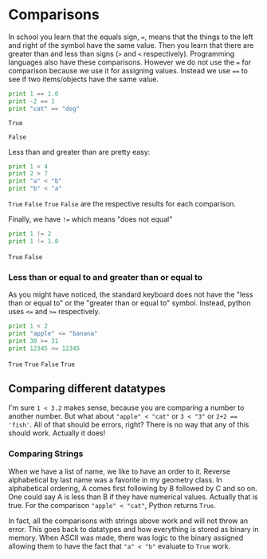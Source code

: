 # Comparisons

In school you learn that the equals sign, `=`, means that the things to the left and right of the symbol have the same value. Then you learn that there are greater than and less than signs (`>` and `<` respectively). Programming languages also have these comparisons. However we do not use the `=` for comparison because we use it for assigning values. Instead we use `==` to see if two items/objects have the same value.

```python
print 1 == 1.0
print -2 == 1
print "cat" == "dog"
```
`True`

`False`

Less than and greater than are pretty easy:

```py
print 1 < 4
print 2 > 7
print "a" < "b"
print "b" < "a"
```
`True`
`False`
`True`
`False`
are the respective results for each comparison.

Finally, we have `!=` which means "does not equal"

```py
print 1 != 2
print 1 != 1.0
```
`True` `False`

### Less than or equal to and greater than or equal to

As you might have noticed, the standard keyboard does not have the "less than or equal to" or  the "greater than or equal to" symbol. Instead, python uses `<=` and `>=` respectively.

```py
print 1 < 2
print "apple" <= "banana"
print 30 >= 31
print 12345 <= 12345
```
`True` `True` `False` `True`
## Comparing different datatypes

I'm sure `1 < 3.2` makes sense, because you are comparing a number to another number. But what about `"apple" < "cat"` or `3 < "3"` or `2+2 == 'fish'`. All of that should be errors, right? There is no way that any of this should work. Actually it does!

### Comparing Strings

When we have a list of name, we like to have an order to it. Reverse alphabetical by last name was a favorite in my geometry class. In alphabetical ordering, A comes first following by B followed by C and so on. One could say A is less than B if they have numerical values. Actually that is true. For the comparison `"apple" < "cat"`, Python returns `True`.

In fact, all the comparisons with strings above work and will not throw an error. This goes back to datatypes and how everything is stored as binary in memory. When ASCII was made, there was logic to the binary assigned allowing them to have the fact that `"a" < "b"` evaluate to `True` work.
